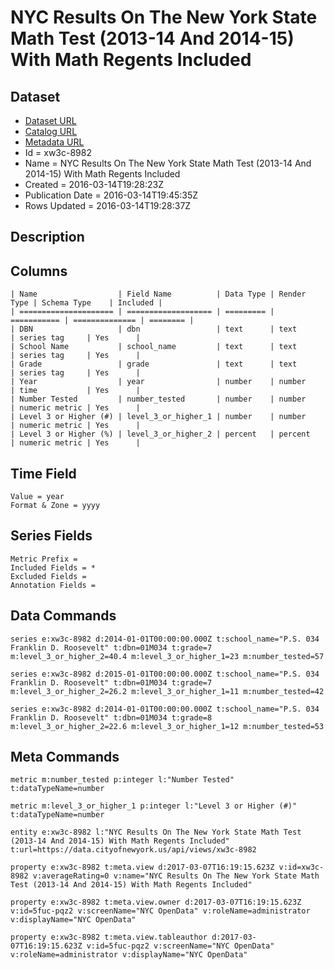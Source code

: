 # NYC Results On The New York State Math Test (2013-14 And 2014-15) With Math Regents Included

## Dataset

* [Dataset URL](https://data.cityofnewyork.us/api/views/xw3c-8982/rows.json?max_rows=100)
* [Catalog URL](https://catalog.data.gov/dataset/nyc-results-on-the-new-york-state-math-test-2013-14-and-2014-15-with-math-regents-included)
* [Metadata URL](https://data.cityofnewyork.us/api/views/xw3c-8982)
* Id = xw3c-8982
* Name = NYC Results On The New York State Math Test (2013-14 And 2014-15) With Math Regents Included
* Created = 2016-03-14T19:28:23Z
* Publication Date = 2016-03-14T19:45:35Z
* Rows Updated = 2016-03-14T19:28:37Z

## Description



## Columns

```ls
| Name                  | Field Name          | Data Type | Render Type | Schema Type    | Included | 
| ===================== | =================== | ========= | =========== | ============== | ======== | 
| DBN                   | dbn                 | text      | text        | series tag     | Yes      | 
| School Name           | school_name         | text      | text        | series tag     | Yes      | 
| Grade                 | grade               | text      | text        | series tag     | Yes      | 
| Year                  | year                | number    | number      | time           | Yes      | 
| Number Tested         | number_tested       | number    | number      | numeric metric | Yes      | 
| Level 3 or Higher (#) | level_3_or_higher_1 | number    | number      | numeric metric | Yes      | 
| Level 3 or Higher (%) | level_3_or_higher_2 | percent   | percent     | numeric metric | Yes      | 
```

## Time Field

```ls
Value = year
Format & Zone = yyyy
```

## Series Fields

```ls
Metric Prefix = 
Included Fields = *
Excluded Fields = 
Annotation Fields = 
```

## Data Commands

```ls
series e:xw3c-8982 d:2014-01-01T00:00:00.000Z t:school_name="P.S. 034 Franklin D. Roosevelt" t:dbn=01M034 t:grade=7 m:level_3_or_higher_2=40.4 m:level_3_or_higher_1=23 m:number_tested=57

series e:xw3c-8982 d:2015-01-01T00:00:00.000Z t:school_name="P.S. 034 Franklin D. Roosevelt" t:dbn=01M034 t:grade=7 m:level_3_or_higher_2=26.2 m:level_3_or_higher_1=11 m:number_tested=42

series e:xw3c-8982 d:2014-01-01T00:00:00.000Z t:school_name="P.S. 034 Franklin D. Roosevelt" t:dbn=01M034 t:grade=8 m:level_3_or_higher_2=22.6 m:level_3_or_higher_1=12 m:number_tested=53
```

## Meta Commands

```ls
metric m:number_tested p:integer l:"Number Tested" t:dataTypeName=number

metric m:level_3_or_higher_1 p:integer l:"Level 3 or Higher (#)" t:dataTypeName=number

entity e:xw3c-8982 l:"NYC Results On The New York State Math Test (2013-14 And 2014-15) With Math Regents Included" t:url=https://data.cityofnewyork.us/api/views/xw3c-8982

property e:xw3c-8982 t:meta.view d:2017-03-07T16:19:15.623Z v:id=xw3c-8982 v:averageRating=0 v:name="NYC Results On The New York State Math Test (2013-14 And 2014-15) With Math Regents Included"

property e:xw3c-8982 t:meta.view.owner d:2017-03-07T16:19:15.623Z v:id=5fuc-pqz2 v:screenName="NYC OpenData" v:roleName=administrator v:displayName="NYC OpenData"

property e:xw3c-8982 t:meta.view.tableauthor d:2017-03-07T16:19:15.623Z v:id=5fuc-pqz2 v:screenName="NYC OpenData" v:roleName=administrator v:displayName="NYC OpenData"
```